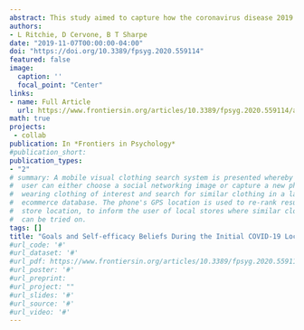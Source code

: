 ```yaml
---
abstract: This study aimed to capture how the coronavirus disease 2019 (COVID-19) crisis disrupted and affected individuals’ goal pursuits and self-efficacy beliefs early during the lockdown phase of COVID-19. Participants impacted by lockdown regulations accessed an online questionnaire during a 10-day window from the end of March to early April 2020 and reported a significant personal goal toward which they had been working, and then completed quantitative and qualitative survey items tapping self-efficacy beliefs for goal achievement, subjective caring about the goal during disrupted world events, and current pursuit or abandonment of the goal. The findings from both quantitative and qualitative measures demonstrated a significant drop in self-efficacy beliefs from before to during the pandemic with a large effect based on whether people thought they could still achieve their goal under current conditions. Over two-thirds of the sample was unsure or did not believe they could still carry out their goal, and over a quarter either abandoned or were uncertain they could pursue the goal. Despite this, people continued to care about their goals. Reasons for abandonment and strategies for coping with goals within the lockdown and beyond are discussed.
authors:
- L Ritchie, D Cervone, B T Sharpe
date: "2019-11-07T00:00:00-04:00"
doi: "https://doi.org/10.3389/fpsyg.2020.559114"
featured: false
image:
  caption: ''
  focal_point: "Center"
links:
- name: Full Article
  url: https://www.frontiersin.org/articles/10.3389/fpsyg.2020.559114/abstract
math: true
projects:
 - collab
publication: In *Frontiers in Psychology*
#publication_short: 
publication_types:
- "2"
# summary: A mobile visual clothing search system is presented whereby a smart phone
#  user can either choose a social networking image or capture a new photo of a person
#  wearing clothing of interest and search for similar clothing in a large cloud-based
#  ecommerce database. The phone's GPS location is used to re-rank results by retail
#  store location, to inform the user of local stores where similar clothing items
#  can be tried on.
tags: []
title: "Goals and Self-efficacy Beliefs During the Initial COVID-19 Lockdown: A Mixed Methods Analysis"
#url_code: '#'
#url_dataset: '#'
#url_pdf: https://www.frontiersin.org/articles/10.3389/fpsyg.2020.559114/abstract
#url_poster: '#'
#url_preprint: 
#url_project: ""
#url_slides: '#'
#url_source: '#'
#url_video: '#'
---
```



